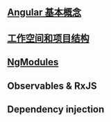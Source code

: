 ## [Angular 基本概念](./conceptualAngular.md)

## [工作空间和项目结构](./conceptualWorkspaceStructure.md)

## [NgModules](./conceptualNgmodules.md)

## Observables & RxJS

## Dependency injection